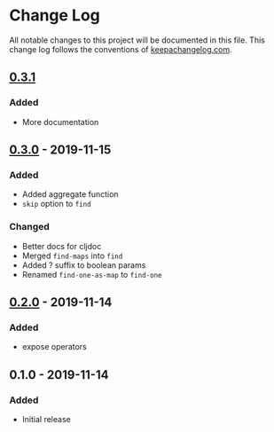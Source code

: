 # Change Log
All notable changes to this project will be documented in this file. This change log follows the conventions of [keepachangelog.com](http://keepachangelog.com/).

## [0.3.1]
### Added
- More documentation

## [0.3.0] - 2019-11-15
### Added
- Added aggregate function
- `skip` option to `find`

### Changed
- Better docs for cljdoc
- Merged `find-maps` into `find`
- Added ? suffix to boolean params
- Renamed `find-one-as-map` to `find-one`

## [0.2.0] - 2019-11-14
### Added
- expose operators

## 0.1.0 - 2019-11-14
### Added
- Initial release

[Unreleased]: https://github.com/gnarroway/mongo-driver-3/compare/v0.3.1...HEAD
[0.3.1]: https://github.com/gnarroway/mongo-driver-3/compare/v0.3.0...v0.3.1
[0.3.0]: https://github.com/gnarroway/mongo-driver-3/compare/v0.2.0...v0.3.0
[0.2.0]: https://github.com/gnarroway/hato/compare/v0.1.0...v0.2.0
